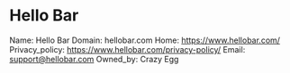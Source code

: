 
# Hello Bar

Name: Hello Bar
Domain: hellobar.com
Home: https://www.hellobar.com/
Privacy_policy: https://www.hellobar.com/privacy-policy/
Email: support@hellobar.com
Owned_by: Crazy Egg
